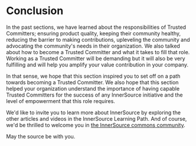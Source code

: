 # Conclusion

In the past sections, we have learned about the responsibilities of Trusted Committers;
ensuring product quality, keeping their community healthy, reducing the barrier
to making contributions, upleveling the community and advocating the
community's needs in their organization. We also talked about how to become a
Trusted Committer and what it takes to fill that role. Working as a Trusted Committer will be demanding but
it will also be very fulfilling and will help you amplify your value contribution
in your company.

In that sense, we hope that this section inspired you to set off on a path
towards becoming a Trusted Committer.  We also hope that this section helped your organization understand the
importance of having capable Trusted Committers for the success of any InnerSource initiative
and the level of empowerment that this role requires.

We'd like to invite you to learn more about InnerSource by exploring the other
articles and videos in the InnerSource Learning Path. And of course, we'd be
thrilled to welcome you in [the InnerSource commons community](http://www.innersourcecommons.org/).

May the source be with you.
